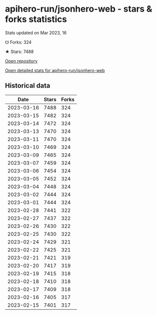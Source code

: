 # apihero-run/jsonhero-web - stars & forks statistics

Stats updated on Mar 2023, 16

☋ Forks: 324

★ Stars: 7488

[Open repository](https://github.com/apihero-run/jsonhero-web)

[Open detailed stats for apihero-run/jsonhero-web](https://reviewgithub.com/rep/apihero-run/jsonhero-web)

## Historical data
| Date | Stars | Forks |
|------|-------|-------|
| 2023-03-16 | 7488 | 324 | 
| 2023-03-15 | 7482 | 324 | 
| 2023-03-14 | 7472 | 324 | 
| 2023-03-13 | 7470 | 324 | 
| 2023-03-11 | 7470 | 324 | 
| 2023-03-10 | 7469 | 324 | 
| 2023-03-09 | 7465 | 324 | 
| 2023-03-07 | 7459 | 324 | 
| 2023-03-06 | 7454 | 324 | 
| 2023-03-05 | 7452 | 324 | 
| 2023-03-04 | 7448 | 324 | 
| 2023-03-02 | 7444 | 324 | 
| 2023-03-01 | 7444 | 324 | 
| 2023-02-28 | 7441 | 322 | 
| 2023-02-27 | 7437 | 322 | 
| 2023-02-26 | 7430 | 322 | 
| 2023-02-25 | 7430 | 322 | 
| 2023-02-24 | 7429 | 321 | 
| 2023-02-22 | 7425 | 321 | 
| 2023-02-21 | 7421 | 319 | 
| 2023-02-20 | 7417 | 319 | 
| 2023-02-19 | 7415 | 318 | 
| 2023-02-18 | 7410 | 318 | 
| 2023-02-17 | 7409 | 318 | 
| 2023-02-16 | 7405 | 317 | 
| 2023-02-15 | 7401 | 317 | 

